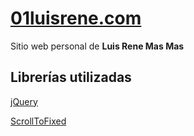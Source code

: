 # [01luisrene.com](http://01luisrene.com)

Sitio web personal de **Luis Rene Mas Mas**

## Librerías utilizadas

[jQuery](https://jquery.com/download/)

[ScrollToFixed](https://github.com/bigspotteddog/ScrollToFixed)
